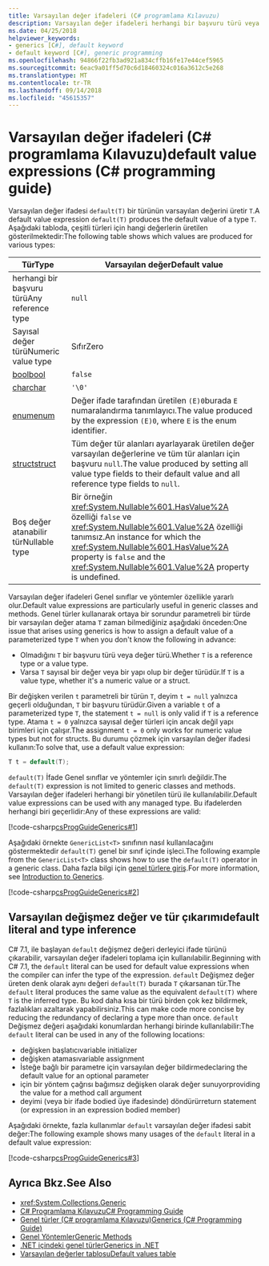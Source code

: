 ```yaml
---
title: Varsayılan değer ifadeleri (C# programlama Kılavuzu)
description: Varsayılan değer ifadeleri herhangi bir başvuru türü veya değer türü için varsayılan değer üretir.
ms.date: 04/25/2018
helpviewer_keywords:
- generics [C#], default keyword
- default keyword [C#], generic programming
ms.openlocfilehash: 94866f22fb3ad921a834cffb16fe17e44cef5965
ms.sourcegitcommit: 6eac9a01ff5d70c6d18460324c016a3612c5e268
ms.translationtype: MT
ms.contentlocale: tr-TR
ms.lasthandoff: 09/14/2018
ms.locfileid: "45615357"
---
```

# <a name="default-value-expressions-c-programming-guide"></a><span data-ttu-id="fbd65-103">Varsayılan değer ifadeleri (C# programlama Kılavuzu)</span><span class="sxs-lookup"><span data-stu-id="fbd65-103">default value expressions (C# programming guide)</span></span>

<span data-ttu-id="fbd65-104">Varsayılan değer ifadesi `default(T)` bir türünün varsayılan değerini üretir `T`.</span><span class="sxs-lookup"><span data-stu-id="fbd65-104">A default value expression `default(T)` produces the default value of a type `T`.</span></span> <span data-ttu-id="fbd65-105">Aşağıdaki tabloda, çeşitli türleri için hangi değerlerin üretilen gösterilmektedir:</span><span class="sxs-lookup"><span data-stu-id="fbd65-105">The following table shows which values are produced for various types:</span></span>

|<span data-ttu-id="fbd65-106">Tür</span><span class="sxs-lookup"><span data-stu-id="fbd65-106">Type</span></span>|<span data-ttu-id="fbd65-107">Varsayılan değer</span><span class="sxs-lookup"><span data-stu-id="fbd65-107">Default value</span></span>|
|---------|---------|
|<span data-ttu-id="fbd65-108">herhangi bir başvuru türü</span><span class="sxs-lookup"><span data-stu-id="fbd65-108">Any reference type</span></span>|`null`|
|<span data-ttu-id="fbd65-109">Sayısal değer türü</span><span class="sxs-lookup"><span data-stu-id="fbd65-109">Numeric value type</span></span>|<span data-ttu-id="fbd65-110">Sıfır</span><span class="sxs-lookup"><span data-stu-id="fbd65-110">Zero</span></span>|
|[<span data-ttu-id="fbd65-111">bool</span><span class="sxs-lookup"><span data-stu-id="fbd65-111">bool</span></span>](../../language-reference/keywords/bool.md)|`false`|
|[<span data-ttu-id="fbd65-112">char</span><span class="sxs-lookup"><span data-stu-id="fbd65-112">char</span></span>](../../language-reference/keywords/char.md)|`'\0'`|
|[<span data-ttu-id="fbd65-113">enum</span><span class="sxs-lookup"><span data-stu-id="fbd65-113">enum</span></span>](../../language-reference/keywords/enum.md)|<span data-ttu-id="fbd65-114">Değer ifade tarafından üretilen `(E)0`burada `E` numaralandırma tanımlayıcı.</span><span class="sxs-lookup"><span data-stu-id="fbd65-114">The value produced by the expression `(E)0`, where `E` is the enum identifier.</span></span>|
|[<span data-ttu-id="fbd65-115">struct</span><span class="sxs-lookup"><span data-stu-id="fbd65-115">struct</span></span>](../../language-reference/keywords/struct.md)|<span data-ttu-id="fbd65-116">Tüm değer tür alanları ayarlayarak üretilen değer varsayılan değerlerine ve tüm tür alanları için başvuru `null`.</span><span class="sxs-lookup"><span data-stu-id="fbd65-116">The value produced by setting all value type fields to their default value and all reference type fields to `null`.</span></span>|
|<span data-ttu-id="fbd65-117">Boş değer atanabilir tür</span><span class="sxs-lookup"><span data-stu-id="fbd65-117">Nullable type</span></span>|<span data-ttu-id="fbd65-118">Bir örneğin <xref:System.Nullable%601.HasValue%2A> özelliği `false` ve <xref:System.Nullable%601.Value%2A> özelliği tanımsız.</span><span class="sxs-lookup"><span data-stu-id="fbd65-118">An instance for which the <xref:System.Nullable%601.HasValue%2A> property is `false` and the <xref:System.Nullable%601.Value%2A> property is undefined.</span></span>|

<span data-ttu-id="fbd65-119">Varsayılan değer ifadeleri Genel sınıflar ve yöntemler özellikle yararlı olur.</span><span class="sxs-lookup"><span data-stu-id="fbd65-119">Default value expressions are particularly useful in generic classes and methods.</span></span> <span data-ttu-id="fbd65-120">Genel türler kullanarak ortaya bir sorundur parametreli bir türde bir varsayılan değer atama `T` zaman bilmediğiniz aşağıdaki önceden:</span><span class="sxs-lookup"><span data-stu-id="fbd65-120">One issue that arises using generics is how to assign a default value of a parameterized type `T` when you don't know the following in advance:</span></span>

- <span data-ttu-id="fbd65-121">Olmadığını `T` bir başvuru türü veya değer türü.</span><span class="sxs-lookup"><span data-stu-id="fbd65-121">Whether `T` is a reference type or a value type.</span></span>
- <span data-ttu-id="fbd65-122">Varsa `T` sayısal bir değer veya bir yapı olup bir değer türüdür.</span><span class="sxs-lookup"><span data-stu-id="fbd65-122">If `T` is a value type, whether it's a numeric value or a struct.</span></span>

 <span data-ttu-id="fbd65-123">Bir değişken verilen `t` parametreli bir türün `T`, deyim `t = null` yalnızca geçerli olduğundan, `T` bir başvuru türüdür.</span><span class="sxs-lookup"><span data-stu-id="fbd65-123">Given a variable `t` of a parameterized type `T`, the statement `t = null` is only valid if `T` is a reference type.</span></span> <span data-ttu-id="fbd65-124">Atama `t = 0` yalnızca sayısal değer türleri için ancak değil yapı birimleri için çalışır.</span><span class="sxs-lookup"><span data-stu-id="fbd65-124">The assignment `t = 0` only works for numeric value types but not for structs.</span></span> <span data-ttu-id="fbd65-125">Bu durumu çözmek için varsayılan değer ifadesi kullanın:</span><span class="sxs-lookup"><span data-stu-id="fbd65-125">To solve that, use a default value expression:</span></span>

```csharp
T t = default(T);
```

<span data-ttu-id="fbd65-126">`default(T)` İfade Genel sınıflar ve yöntemler için sınırlı değildir.</span><span class="sxs-lookup"><span data-stu-id="fbd65-126">The `default(T)` expression is not limited to generic classes and methods.</span></span> <span data-ttu-id="fbd65-127">Varsayılan değer ifadeleri herhangi bir yönetilen türü ile kullanılabilir.</span><span class="sxs-lookup"><span data-stu-id="fbd65-127">Default value expressions can be used with any managed type.</span></span> <span data-ttu-id="fbd65-128">Bu ifadelerden herhangi biri geçerlidir:</span><span class="sxs-lookup"><span data-stu-id="fbd65-128">Any of these expressions are valid:</span></span>

 [!code-csharp[csProgGuideGenerics#1](../../../../samples/snippets/csharp/programming-guide/statements-expressions-operators/default-value-expressions.cs)]

 <span data-ttu-id="fbd65-129">Aşağıdaki örnekte `GenericList<T>` sınıfının nasıl kullanılacağını göstermektedir `default(T)` genel bir sınıf içinde işleci.</span><span class="sxs-lookup"><span data-stu-id="fbd65-129">The following example from the `GenericList<T>` class shows how to use the `default(T)` operator in a generic class.</span></span> <span data-ttu-id="fbd65-130">Daha fazla bilgi için [genel türlere giriş](../generics/introduction-to-generics.md).</span><span class="sxs-lookup"><span data-stu-id="fbd65-130">For more information, see [Introduction to Generics](../generics/introduction-to-generics.md).</span></span>

 [!code-csharp[csProgGuideGenerics#2](../../../../samples/snippets/csharp/VS_Snippets_VBCSharp/csProgGuideGenerics/CS/Generics.cs#Snippet41)]

## <a name="default-literal-and-type-inference"></a><span data-ttu-id="fbd65-131">Varsayılan değişmez değer ve tür çıkarımı</span><span class="sxs-lookup"><span data-stu-id="fbd65-131">default literal and type inference</span></span>

<span data-ttu-id="fbd65-132">C# 7.1, ile başlayan `default` değişmez değeri derleyici ifade türünü çıkarabilir, varsayılan değer ifadeleri toplama için kullanılabilir.</span><span class="sxs-lookup"><span data-stu-id="fbd65-132">Beginning with C# 7.1, the `default` literal can be used for default value expressions when the compiler can infer the type of the expression.</span></span> <span data-ttu-id="fbd65-133">`default` Değişmez değer üreten denk olarak aynı değeri `default(T)` burada `T` çıkarsanan tür.</span><span class="sxs-lookup"><span data-stu-id="fbd65-133">The `default` literal produces the same value as the equivalent `default(T)` where `T` is the inferred type.</span></span> <span data-ttu-id="fbd65-134">Bu kod daha kısa bir türü birden çok kez bildirmek, fazlalıkları azaltarak yapabilirsiniz.</span><span class="sxs-lookup"><span data-stu-id="fbd65-134">This can make code more concise by reducing the redundancy of declaring a type more than once.</span></span> <span data-ttu-id="fbd65-135">`default` Değişmez değeri aşağıdaki konumlardan herhangi birinde kullanılabilir:</span><span class="sxs-lookup"><span data-stu-id="fbd65-135">The `default` literal can be used in any of the following locations:</span></span>

- <span data-ttu-id="fbd65-136">değişken başlatıcı</span><span class="sxs-lookup"><span data-stu-id="fbd65-136">variable initializer</span></span>
- <span data-ttu-id="fbd65-137">değişken ataması</span><span class="sxs-lookup"><span data-stu-id="fbd65-137">variable assignment</span></span>
- <span data-ttu-id="fbd65-138">İsteğe bağlı bir parametre için varsayılan değer bildirme</span><span class="sxs-lookup"><span data-stu-id="fbd65-138">declaring the default value for an optional parameter</span></span>
- <span data-ttu-id="fbd65-139">için bir yöntem çağrısı bağımsız değişken olarak değer sunuyor</span><span class="sxs-lookup"><span data-stu-id="fbd65-139">providing the value for a method call argument</span></span>
- <span data-ttu-id="fbd65-140">deyimi (veya bir ifade bodied üye ifadesinde) döndürür</span><span class="sxs-lookup"><span data-stu-id="fbd65-140">return statement (or expression in an expression bodied member)</span></span>

<span data-ttu-id="fbd65-141">Aşağıdaki örnekte, fazla kullanımlar `default` varsayılan değer ifadesi sabit değer:</span><span class="sxs-lookup"><span data-stu-id="fbd65-141">The following example shows many usages of the `default` literal in a default value expression:</span></span>

[!code-csharp[csProgGuideGenerics#3](../../../../samples/snippets/csharp/programming-guide/statements-expressions-operators/default-literal.cs)]

## <a name="see-also"></a><span data-ttu-id="fbd65-142">Ayrıca Bkz.</span><span class="sxs-lookup"><span data-stu-id="fbd65-142">See Also</span></span>

- <xref:System.Collections.Generic>  
- [<span data-ttu-id="fbd65-143">C# Programlama Kılavuzu</span><span class="sxs-lookup"><span data-stu-id="fbd65-143">C# Programming Guide</span></span>](../index.md)  
- [<span data-ttu-id="fbd65-144">Genel türler (C# programlama Kılavuzu)</span><span class="sxs-lookup"><span data-stu-id="fbd65-144">Generics (C# Programming Guide)</span></span>](../generics/index.md)  
- [<span data-ttu-id="fbd65-145">Genel Yöntemler</span><span class="sxs-lookup"><span data-stu-id="fbd65-145">Generic Methods</span></span>](../generics/generic-methods.md)  
- [<span data-ttu-id="fbd65-146">.NET içindeki genel türler</span><span class="sxs-lookup"><span data-stu-id="fbd65-146">Generics in .NET</span></span>](~/docs/standard/generics/index.md)  
- [<span data-ttu-id="fbd65-147">Varsayılan değerler tablosu</span><span class="sxs-lookup"><span data-stu-id="fbd65-147">Default values table</span></span>](../../language-reference/keywords/default-values-table.md)
